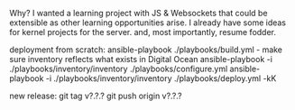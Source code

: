 Why?
I wanted a learning project with JS & Websockets that could be extensible as other learning opportunities arise.
I already have some ideas for kernel projects for the server.
and, most importantly, resume fodder.

deployment from scratch:
    ansible-playbook ./playbooks/build.yml
    - make sure inventory reflects what exists in Digital Ocean
    ansible-playbook -i ./playbooks/inventory/inventory ./playbooks/configure.yml
    ansible-playbook -i ./playbooks/inventory/inventory ./playbooks/deploy.yml -kK

new release:
    git tag v?.?.?
    git push origin v?.?.?